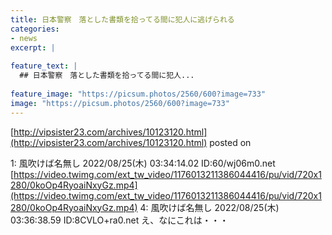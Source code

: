 ```yaml
---
title: 日本警察　落とした書類を拾ってる間に犯人に逃げられる
categories:
- news
excerpt: |
  
feature_text: |
  ## 日本警察　落とした書類を拾ってる間に犯人...
  
feature_image: "https://picsum.photos/2560/600?image=733"
image: "https://picsum.photos/2560/600?image=733"
---
```


[http://vipsister23.com/archives/10123120.html](http://vipsister23.com/archives/10123120.html)
posted on 

<!--more-->

1: 風吹けば名無し 2022/08/25(木) 03:34:14.02 ID:60/wj06m0.net [https://video.twimg.com/ext_tw_video/1176013211386044416/pu/vid/720x1280/0koOp4RyoaiNxyGz.mp4](https://video.twimg.com/ext_tw_video/1176013211386044416/pu/vid/720x1280/0koOp4RyoaiNxyGz.mp4) 4: 風吹けば名無し 2022/08/25(木) 03:36:38.59 ID:8CVLO+ra0.net え、なにこれは・・・
